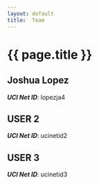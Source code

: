 ```yaml
---
layout: default
title:  Team
---
```


# {{ page.title }}


## Joshua Lopez
***UCI Net ID***: lopezja4

## USER 2
***UCI Net ID***: ucinetid2

## USER 3
***UCI Net ID***: ucinetid3
